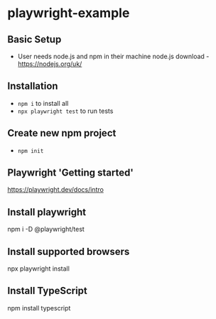 # playwright-example

## Basic Setup

- User needs node.js and npm in their machine
  node.js download - https://nodejs.org/uk/

## Installation

- `npm i` to install all
- `npx playwright test` to run tests

## Create new npm project
- `npm init`

## Playwright 'Getting started'
https://playwright.dev/docs/intro

## Install playwright
npm i -D @playwright/test

## Install supported browsers
npx playwright install

## Install TypeScript
npm install typescript